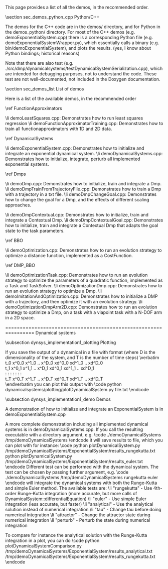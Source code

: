 This page provides a list of all the demos, in the recommended order. 

\section sec_demos_python_cpp Python/C++

The demos for the C++ code are in the demos/ directory, and for Python in the demos_python/ directory. For most of the C++ demos (e.g. demoExponentialSystem.cpp) there is a corresponding Python file (e.g. demoExponentialSystemWrapper.py), which essentially calls a binary (e.g. bin/demoExponentialSystem), and plots the results. (yes, I know about Python bindings; historical reasons)

Note that there are also test (e.g. ./src/dmp/dynamicalsystems/testDynamicalSystemSerialization.cpp), which are intended for debugging purposes, not to understand the code. These test are not well-documented, not included in the Doxygen documentation.

\section sec_demos_list  List of demos

Here is a list of the available demos, in the recommended order 

\ref FunctionApproximators

\li demoLeastSquares.cpp: Demonstrates how to run least squares regression
\li demoFunctionApproximatorTraining.cpp: Demonstrates how to train all functionapproximators with 1D and 2D data.

\ref DynamicalSystems

\li demoExponentialSystem.cpp:  Demonstrates how to initialize and integrate an exponential dynamical system.
\li demoDynamicalSystems.cpp:  Demonstrates how to initialize, integrate, perturb all implemented exponential systems.

\ref Dmps

\li demoDmp.cpp:  Demonstrates how to initialize, train and integrate a Dmp.
\li demoDmpTrainFromTrajectoryFile.cpp:  Demonstrates how to train a Dmp with a trajectory in a txt file.
\li demoDmpChangeGoal.cpp:  Demonstrates how to change the goal for a Dmp, and the effects of different scaling approaches.

\li demoDmpContextual.cpp:  Demonstrates how to initialize, train and integrate a Contextual Dmp.
\li demoDmpContextualGoal.cpp:  Demonstrates how to initialize, train and integrate a Contextual Dmp that adapts the goal state to the task parameters.


\ref BBO

\li demoOptimization.cpp:  Demonstrates how to run an evolution strategy to optimize a distance function, implemented as a CostFunction.


\ref DMP_BBO

\li demoOptimizationTask.cpp:  Demonstrates how to run an evolution strategy to optimize the parameters of a quadratic function, implemented as a Task and TaskSolver.
\li demoOptimizationDmp.cpp:  Demonstrates how to run an evolution strategy to optimize a Dmp.
\li demoImitationAndOptimization.cpp:  Demonstrates how to initialize a DMP with a trajectory, and then optimize it with an evolution strategy.
\li demoOptimizationDmpArm2D.cpp:  Demonstrates how to run an evolution strategy to optimize a Dmp, on a task with a viapoint task with a N-DOF arm in a 2D space.


================================================================
Dynamical systems

\subsection dynsys_implementation1_plotting Plotting

If you save the output of a dynamical in a file with format (where D is the dimensionality of the system, and T is the number of time steps)
\verbatim
t_0   x^0_0 x^1_0 .. x^D_0   xd^0_0 xd^1_0 .. xd^D_0     
t_1   x^0_1 x^1_1 .. x^D_1   xd^0_1 xd^1_1 .. xd^D_1     
 :       :     :       :         :      :       :        
t_T   x^0_T x^1_T .. x^D_T   xd^0_T xd^1_T .. xd^D_T     
\endverbatim
you can plot this output with 
\code
python dynamicalsystems/plotting/plotDynamicalSystem.py file.txt
\endcode

\subsection dynsys_implementation1_demo Demos

A demonstration of how to initialize and integrate an ExponentialSystem is in demoExponentialSystem.cpp

A more complete demonstration including all implemented dynamical systems is in demoDynamicalSystems.cpp. If you call the resulting executable with a directory argument, e.g.
\code
./demoDynamicalSystems /tmp/demoDynamicalSystems
\endcode
it will save results to file, which you can plot with for instance:
\code
python plotDynamicalSystem.py /tmp/demoDynamicalSystems/ExponentialSystem/results_rungekutta.txt
python plotDynamicalSystem.py /tmp/demoDynamicalSystems/ExponentialSystem/results_euler.txt
\endcode
Different test can be performed with the dynamical system. The test can be chosen by passing further argument, e.g. 
\code
./demoDynamicalSystems /tmp/demoDynamicalSystems rungekutta euler
\endcode
will integrate the dynamical systems with both the Runge-Kutta and simple Euler method. The available tests are:
\li "rungekutta" - Use 4th-order Runge-Kutta integration (more accurate, but more calls of DynamicalSystem::differentialEquation)
\li "euler"      - Use simple Euler integration (less accurate, but faster)
\li "analytical" - Use the analytical solution instead of numerical integration
\li "tau"        - Change tau before doing numerical integration
\li "attractor"  - Change the attractor state during numerical integration
\li "perturb"    - Perturb the state during numerical integration

To compare for instance the analytical solution with the Runge-Kutta integration in a plot, you can do
\code
python plotDynamicalSystemComparison.py /tmp/demoDynamicalSystems/ExponentialSystem/results_analytical.txt  /tmp/demoDynamicalSystems/ExponentialSystem/results_rungekutta.txt
\endcode

